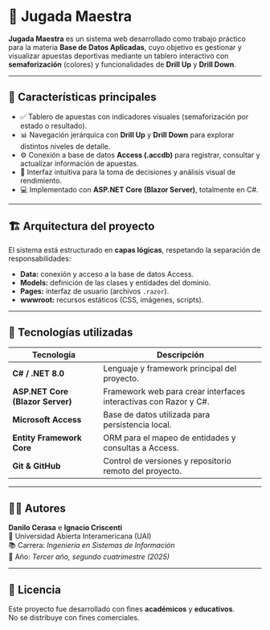 # 🎯 Jugada Maestra

**Jugada Maestra** es un sistema web desarrollado como trabajo práctico para la materia **Base de Datos Aplicadas**, cuyo objetivo es gestionar y visualizar apuestas deportivas mediante un tablero interactivo con **semaforización** (colores) y funcionalidades de **Drill Up** y **Drill Down**.

---

## 🧩 Características principales

- ✅ Tablero de apuestas con indicadores visuales (semaforización por estado o resultado).  
- 📊 Navegación jerárquica con **Drill Up** y **Drill Down** para explorar distintos niveles de detalle.  
- ⚙️ Conexión a base de datos **Access (.accdb)** para registrar, consultar y actualizar información de apuestas.  
- 🧠 Interfaz intuitiva para la toma de decisiones y análisis visual de rendimiento.  
- 💻 Implementado con **ASP.NET Core (Blazor Server)**, totalmente en C#.  

---

## 🏗️ Arquitectura del proyecto

El sistema está estructurado en **capas lógicas**, respetando la separación de responsabilidades:

- **Data:** conexión y acceso a la base de datos Access.  
- **Models:** definición de las clases y entidades del dominio.  
- **Pages:** interfaz de usuario (archivos `.razor`).  
- **wwwroot:** recursos estáticos (CSS, imágenes, scripts).  

---

## 🧰 Tecnologías utilizadas

| Tecnología | Descripción |
|-------------|-------------|
| **C# / .NET 8.0** | Lenguaje y framework principal del proyecto. |
| **ASP.NET Core (Blazor Server)** | Framework web para crear interfaces interactivas con Razor y C#. |
| **Microsoft Access** | Base de datos utilizada para persistencia local. |
| **Entity Framework Core** | ORM para el mapeo de entidades y consultas a Access. |
| **Git & GitHub** | Control de versiones y repositorio remoto del proyecto. |

---

## 👨‍💻 Autores

**Danilo Cerasa** e **Ignacio Criscenti**  
📍 Universidad Abierta Interamericana (UAI)  
📚 Carrera: *Ingeniería en Sistemas de Información*  
📆 Año: *Tercer año, segundo cuatrimestre (2025)*  

---

## 🧾 Licencia

Este proyecto fue desarrollado con fines **académicos** y **educativos**.  
No se distribuye con fines comerciales.
